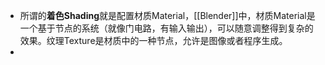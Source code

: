 - 所谓的**着色Shading**就是配置材质Material，[[Blender]]中，材质Material是一个基于节点的系统（就像门电路，有输入输出），可以随意调整得到复杂的效果。纹理Texture是材质中的一种节点，允许是图像或者程序生成。
-